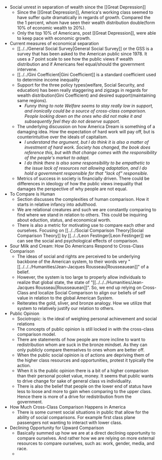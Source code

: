 * Social unrest in separation of wealth since the [[Great Depression]]
    * Since the [[Great Depression]], America's working class seemed to have suffer quite dramatically in regards of growth. Compared the the 1 percent, whom have seen their wealth distribution double(form 10% of economic wealth to 20%). 
    * Only the top 10% of Americans, post [[Great Depression]], were able to keep pace with economic growth.
* Current measures of economical separation
    * [[../../General Social Survey|General Social Survey]] or the GSS is a survey that has been asked to the American public since 1978. It uses a 7 point scale to see how the public views if wealth distribution and if Americans feel equal/should the government intervene.
    * [[../../Gini Coefficient|Gini Coefficient]] is a standard coefficient used to determine income inequality
    * Support for the three policy types(welfare, Social Security, and education) has been really staggering and zigzags in regards for wealth distribution(Gini Coefficient) and desired support(maintaining same regions). 
        * *Funny thing to note Welfare seems to stay really low in support, and ironically could be a source of cross-class comparison. People looking down on the ones who did not make it and subsequently feel they do not deserve support.*
    * The underlying discussion on how America Dream is something of a damaging idea. How the expectation of hard work will pay off, but is counterintuitive over the ideals of capitalism.
        * *I understand the argument, but I do think it is also a matter of investment of hard work. Society has changed, the book does reference this, but with that change comes with the responsibility of the people's market to adapt.*
        * *I do think there is also some responsibility to be empathetic to the issue lack of resources not allowing adaptation, and I do hold a government responsible for that "lack of" responsible.*
    * Metrics of success in society is financially driven. There could be differences in ideology of how the public views inequality that damages the perspective of why people are not equal.
* To Compare is Human
    * Section discusses the complexities of human comparison. How it starts in relative infancy into adulthood.
    * We are relational creatures and such we are constantly comparing to find where we stand in relation to others. This could be inquiring about eduction, status, and economical worth.
    * There is also a metric for motivating use to compare each other and ourselves. Focusing on [[../../Social Comparison Theory|Social Comparison Theory]] by [[../../Leon Festinger|Leon Festinger]] we can see the social and psychological effects of comparison.
* Sour Milk and Cream: How Do Americans Respond to Cross-Class Comparison
    * The ideas of social and rights are perceived to be underlying backbone of the American system, to their words very "[[../../../Humanities/Jean-Jacques Rousseau|Rousseauean]]" of a belief.
    * However, the system is too large to properly allow individuals to realize that global state, the state of "[[../../../Humanities/Jean-Jacques Rousseau|Rousseauean]]". So, we end up relying on Cross-Class and localize Social Comparison to align our beliefs of self value in relation to the global American System.
    * Reiterates the gold, sliver, and bronze analogy. How we utilize that system to relatively justify our relation to others.
* Public Opinion
    * Sociotropic: is the ideal of weighing personal achievement and social relations
    * The concepts of public opinion is still locked in with the cross-class comparison model.
    * There are statements of how people are more incline to want to redistribution whom are suck in the bronze mindset. As they can only publicly compare themselves to ones whom are better off. 
    * When the public social opinion is of actions are depriving them of the higher class resources and opportunities, protest it typically the action. 
    * When it is the public opinion there is a bit of a higher comparison than their personal pcoket value, money. It seems that public wants to drive change for sake of general class vs individuality. 
    * There is also the belief that people on the lower end of status have less to loose and more to gain when comparing to the upper class. Hence there is more of a drive for redistribution from the government.
* How Much Cross-Class Comparison Happens in America
    * There is some current social situations in public that allow for the ability of social comparisons. For example first class plane passengers not wanting to interact with lower class. 
* Declining Opportunity for Upward Comparison
    * Basically summed up how we are at a direct declining opportunity to compare ourselves. And rather how we are relying on more external resources to compare ourselves, such as: work, gender, media, and race. 
    * 